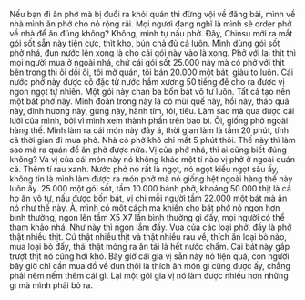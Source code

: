 Nếu bạn đi ăn phở mà bị đuổi ra khỏi quán thì đừng vội về đăng bài, mình về nhà mình ăn phở cho nó rộng rãi. Mọi người đang nghĩ là mình sẽ order phở về nhà để ăn đúng không? Không, mình tự nấu phở. Đây, Chinsu mới ra mắt gói sốt sẵn này tiện cực, thìt kho, bún chả đủ cả luôn. Mình dùng gói sốt phở nhá, đun nước lên xong là cho cái gói này vào là xong. Phở với lại thịt thì mọi người mua ở ngoài nhá, chứ cái gói sốt 25.000 này mà có phở với thịt bên trong thì ôi dồi ôi, tôi mở quán, tôi bán 20.000 một bát, giàu to luôn. Cái nước phở này được cô đặc từ nước hầm xương 50 tiếng để cho ra được vị ngon ngọt tự nhiên. Một gói này chan ba bốn bát vô tư luôn. Tất cả tạo nên một bát phở này. Mình đoán trong này là có mùi quế này, hồi này, thảo quả này, đinh hương này, gừng này, hành tím, tỏi, tiêu. Làm sao mà qua được cái lưỡi của mình, bởi vì mình xem thành phần trên bao bì. Ôi, giống phở ngoài hàng thế. Mình làm ra cái món này đây á, thời gian làm là tầm 20 phút, tính cả thời gian đi mua phở. Nhà có phở khô chỉ mất 5 phút thôi. Thế này thì làm sao mà ra quán để ăn phở được nữa. Vị của phở nhá, thì ai cũng biết đúng không? Và vị của cái món này nó không khác một tí nào vị phở ở ngoài quán cả. Thêm tí rau xanh. Nước phở nó rất là ngọt, nó ngọt kiểu ngọt sâu ấy, không tin là mình làm được ra món phở mà nó giống hệt ngoài hàng thế này luôn ấy. 25.000 một gói sốt, tầm 10.000 bánh phở, khoảng 50.000 thịt là cả họ ăn vô tư, nấu được bốn bát, vị chi mỗi người tầm 22.000 một bát mà ăn nó như thế này. À, mình có một cách mà khiến cho bát phở nó ngon hơn bình thường, ngon lên tầm X5 X7 lần bình thường gì đấy, mọi người có thể tham khảo nhá. Như này thì ngon lắm đấy. Vua của các loại phở, đấy là phở thật nhiều thịt. Cứ thật nhiều thịt và thật nhiều rau về, thích ăn loại bò nào, mua loại bò đấy, thái thật mỏng ra ăn tái là hết nước chấm. Cái bát này gắp trượt thịt nó cũng hơi khó. Bây giờ cái gia vị sẵn này nó tiện quá, con người bây giờ chỉ cần mua đồ về đun thôi là thích ăn món gì cũng được ấy, chẳng phải nêm nếm thêm cái gì. Lại một gói gia vị nó làm được nhiều hơn những gì mà mình phải bỏ ra.